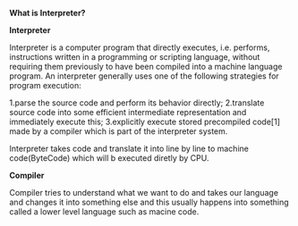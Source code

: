 **What is Interpreter?**

**Interpreter**

Interpreter is a computer program that directly executes, i.e. performs, instructions written in a programming or scripting language, without requiring them previously to have been compiled into a machine language program. An interpreter generally uses one of the following strategies for program execution:

1.parse the source code and perform its behavior directly;
2.translate source code into some efficient intermediate representation and immediately execute this;
3.explicitly execute stored precompiled code[1] made by a compiler which is part of the interpreter system.

Interpreter takes code and translate it into line by line to machine code(ByteCode) which will b executed diretly by CPU.

**Compiler**

Compiler tries to understand what we want to do and takes our language and changes it into something else and this usually happens into something called a lower level language such as macine code.
